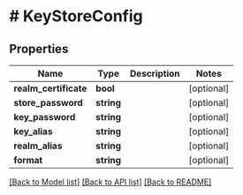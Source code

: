 # # KeyStoreConfig

## Properties

Name | Type | Description | Notes
------------ | ------------- | ------------- | -------------
**realm_certificate** | **bool** |  | [optional]
**store_password** | **string** |  | [optional]
**key_password** | **string** |  | [optional]
**key_alias** | **string** |  | [optional]
**realm_alias** | **string** |  | [optional]
**format** | **string** |  | [optional]

[[Back to Model list]](../../README.md#models) [[Back to API list]](../../README.md#endpoints) [[Back to README]](../../README.md)
